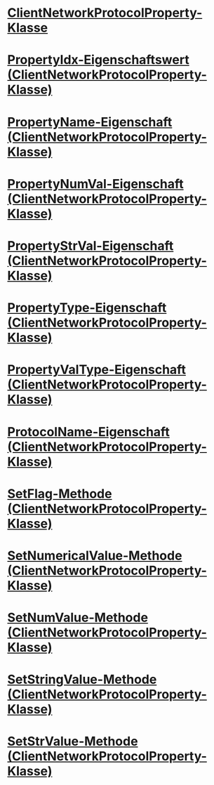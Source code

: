 # [ClientNetworkProtocolProperty-Klasse](clientnetworkprotocolproperty-class.md)
# [PropertyIdx-Eigenschaftswert (ClientNetworkProtocolProperty-Klasse)](propertyidx-property-clientnetworkprotocolproperty-class.md)
# [PropertyName-Eigenschaft (ClientNetworkProtocolProperty-Klasse)](propertyname-property-clientnetworkprotocolproperty-class.md)
# [PropertyNumVal-Eigenschaft (ClientNetworkProtocolProperty-Klasse)](propertynumval-property-clientnetworkprotocolproperty-class.md)
# [PropertyStrVal-Eigenschaft (ClientNetworkProtocolProperty-Klasse)](propertystrval-property-clientnetworkprotocolproperty-class.md)
# [PropertyType-Eigenschaft (ClientNetworkProtocolProperty-Klasse)](propertytype-property-clientnetworkprotocolproperty-class.md)
# [PropertyValType-Eigenschaft (ClientNetworkProtocolProperty-Klasse)](propertyvaltype-property-clientnetworkprotocolproperty-class.md)
# [ProtocolName-Eigenschaft (ClientNetworkProtocolProperty-Klasse)](protocolname-property-clientnetworkprotocolproperty-class.md)
# [SetFlag-Methode (ClientNetworkProtocolProperty-Klasse)](setflag-method-clientnetworkprotocolproperty-class.md)
# [SetNumericalValue-Methode (ClientNetworkProtocolProperty-Klasse)](setnumericalvalue-method-clientnetworkprotocolproperty-class.md)
# [SetNumValue-Methode (ClientNetworkProtocolProperty-Klasse)](setnumvalue-method-clientnetworkprotocolproperty-class.md)
# [SetStringValue-Methode (ClientNetworkProtocolProperty-Klasse)](setstringvalue-method-clientnetworkprotocolproperty-class.md)
# [SetStrValue-Methode (ClientNetworkProtocolProperty-Klasse)](setstrvalue-method-clientnetworkprotocolproperty-class.md)
